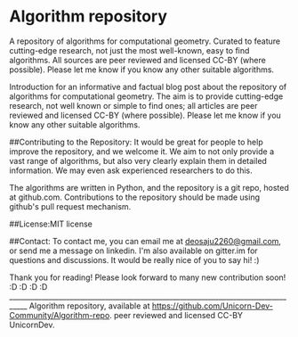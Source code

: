 # Algorithm repository


A repository of algorithms for computational geometry. Curated to feature cutting-edge research, not just the most well-known, easy to find algorithms. All sources are peer reviewed and licensed CC-BY (where possible). Please let me know if you know any other suitable algorithms.

Introduction for an informative and factual blog post about the repository of algorithms for computational geometry. The aim is to provide cutting-edge research, not well known or simple to find ones; all articles are peer reviewed and licensed CC-BY (where possible). Please let me know if you know any other suitable algorithms.

##Contributing to the Repository:
It would be great for people to help improve the repository, and we welcome it. We aim to not only provide a vast range of algorithms, but also very clearly explain them in detailed information. We may even ask experienced researchers to do this.

The algorithms are written in Python, and the repository is a git repo, hosted at github.com. Contributions to the repository should be made using github's pull request mechanism.

##License:MIT license

##Contact:
To contact me, you can email me at deosaju2260@gmail.com, or send me a message on linkedin. I'm also available on gitter.im for questions and discussions. It would be really nice of you to say hi! :)

Thank you for reading! Please look forward to many new contribution soon! :D :D :D :D ___________________________________________________________________________________
Algorithm repository, available at https://github.com/Unicorn-Dev-Community/Algorithm-repo. peer reviewed and licensed CC-BY UnicornDev.
